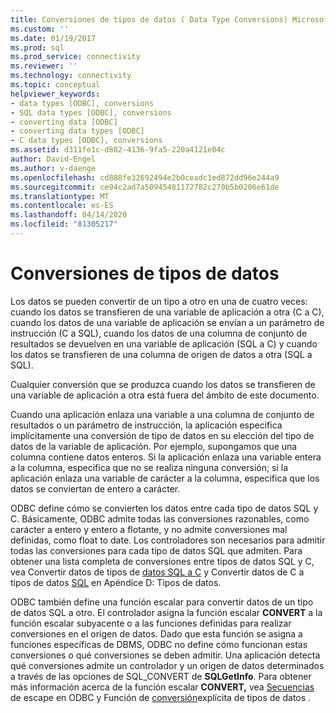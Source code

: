 ```yaml
---
title: Conversiones de tipos de datos ( Data Type Conversions) Microsoft Docs
ms.custom: ''
ms.date: 01/19/2017
ms.prod: sql
ms.prod_service: connectivity
ms.reviewer: ''
ms.technology: connectivity
ms.topic: conceptual
helpviewer_keywords:
- data types [ODBC], conversions
- SQL data types [ODBC], conversions
- converting data [ODBC]
- converting data types [ODBC]
- C data types [ODBC], conversions
ms.assetid: d311fe1c-d882-4136-9fa5-220a4121e04c
author: David-Engel
ms.author: v-daenge
ms.openlocfilehash: cd888fe32692494e2b0ceadc1ed872dd96e244a9
ms.sourcegitcommit: ce94c2ad7a50945481172782c270b5b0206e61de
ms.translationtype: MT
ms.contentlocale: es-ES
ms.lasthandoff: 04/14/2020
ms.locfileid: "81305217"
---
```

# <a name="data-type-conversions"></a>Conversiones de tipos de datos
Los datos se pueden convertir de un tipo a otro en una de cuatro veces: cuando los datos se transfieren de una variable de aplicación a otra (C a C), cuando los datos de una variable de aplicación se envían a un parámetro de instrucción (C a SQL), cuando los datos de una columna de conjunto de resultados se devuelven en una variable de aplicación (SQL a C) y cuando los datos se transfieren de una columna de origen de datos a otra (SQL a SQL).  
  
 Cualquier conversión que se produzca cuando los datos se transfieren de una variable de aplicación a otra está fuera del ámbito de este documento.  
  
 Cuando una aplicación enlaza una variable a una columna de conjunto de resultados o un parámetro de instrucción, la aplicación especifica implícitamente una conversión de tipo de datos en su elección del tipo de datos de la variable de aplicación. Por ejemplo, supongamos que una columna contiene datos enteros. Si la aplicación enlaza una variable entera a la columna, especifica que no se realiza ninguna conversión; si la aplicación enlaza una variable de carácter a la columna, especifica que los datos se conviertan de entero a carácter.  
  
 ODBC define cómo se convierten los datos entre cada tipo de datos SQL y C. Básicamente, ODBC admite todas las conversiones razonables, como carácter a entero y entero a flotante, y no admite conversiones mal definidas, como float to date. Los controladores son necesarios para admitir todas las conversiones para cada tipo de datos SQL que admiten. Para obtener una lista completa de conversiones entre tipos de datos SQL y C, vea Convertir datos de tipos de [datos SQL a C](../../../odbc/reference/appendixes/converting-data-from-sql-to-c-data-types.md) y Convertir datos de C a tipos de datos [SQL](../../../odbc/reference/appendixes/converting-data-from-c-to-sql-data-types.md) en Apéndice D: Tipos de datos.  
  
 ODBC también define una función escalar para convertir datos de un tipo de datos SQL a otro. El controlador asigna la función escalar **CONVERT** a la función escalar subyacente o a las funciones definidas para realizar conversiones en el origen de datos. Dado que esta función se asigna a funciones específicas de DBMS, ODBC no define cómo funcionan estas conversiones o qué conversiones se deben admitir. Una aplicación detecta qué conversiones admite un controlador y un origen de datos determinados a través de las opciones de SQL_CONVERT de **SQLGetInfo**. Para obtener más información acerca de la función escalar **CONVERT,** vea [Secuencias](../../../odbc/reference/develop-app/escape-sequences-in-odbc.md) de escape en ODBC y Función de [conversión](../../../odbc/reference/appendixes/explicit-data-type-conversion-function.md)explícita de tipos de datos .
